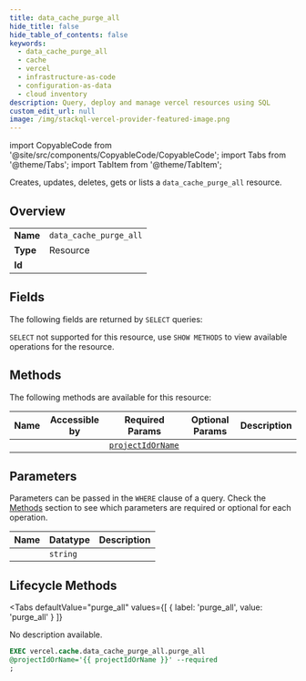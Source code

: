 ```yaml
--- 
title: data_cache_purge_all
hide_title: false
hide_table_of_contents: false
keywords:
  - data_cache_purge_all
  - cache
  - vercel
  - infrastructure-as-code
  - configuration-as-data
  - cloud inventory
description: Query, deploy and manage vercel resources using SQL
custom_edit_url: null
image: /img/stackql-vercel-provider-featured-image.png
---
```


import CopyableCode from '@site/src/components/CopyableCode/CopyableCode';
import Tabs from '@theme/Tabs';
import TabItem from '@theme/TabItem';

Creates, updates, deletes, gets or lists a <code>data_cache_purge_all</code> resource.

## Overview
<table><tbody>
<tr><td><b>Name</b></td><td><code>data_cache_purge_all</code></td></tr>
<tr><td><b>Type</b></td><td>Resource</td></tr>
<tr><td><b>Id</b></td><td><CopyableCode code="vercel.cache.data_cache_purge_all" /></td></tr>
</tbody></table>

## Fields

The following fields are returned by `SELECT` queries:

`SELECT` not supported for this resource, use `SHOW METHODS` to view available operations for the resource.


## Methods

The following methods are available for this resource:

<table>
<thead>
    <tr>
    <th>Name</th>
    <th>Accessible by</th>
    <th>Required Params</th>
    <th>Optional Params</th>
    <th>Description</th>
    </tr>
</thead>
<tbody>
<tr>
    <td><a href="#purge_all"><CopyableCode code="purge_all" /></a></td>
    <td><CopyableCode code="exec" /></td>
    <td><a href="#parameter-projectIdOrName"><code>projectIdOrName</code></a></td>
    <td></td>
    <td></td>
</tr>
</tbody>
</table>

## Parameters

Parameters can be passed in the `WHERE` clause of a query. Check the [Methods](#methods) section to see which parameters are required or optional for each operation.

<table>
<thead>
    <tr>
    <th>Name</th>
    <th>Datatype</th>
    <th>Description</th>
    </tr>
</thead>
<tbody>
<tr id="parameter-projectIdOrName">
    <td><CopyableCode code="projectIdOrName" /></td>
    <td><code>string</code></td>
    <td></td>
</tr>
</tbody>
</table>

## Lifecycle Methods

<Tabs
    defaultValue="purge_all"
    values={[
        { label: 'purge_all', value: 'purge_all' }
    ]}
>
<TabItem value="purge_all">

No description available.

```sql
EXEC vercel.cache.data_cache_purge_all.purge_all 
@projectIdOrName='{{ projectIdOrName }}' --required
;
```
</TabItem>
</Tabs>
